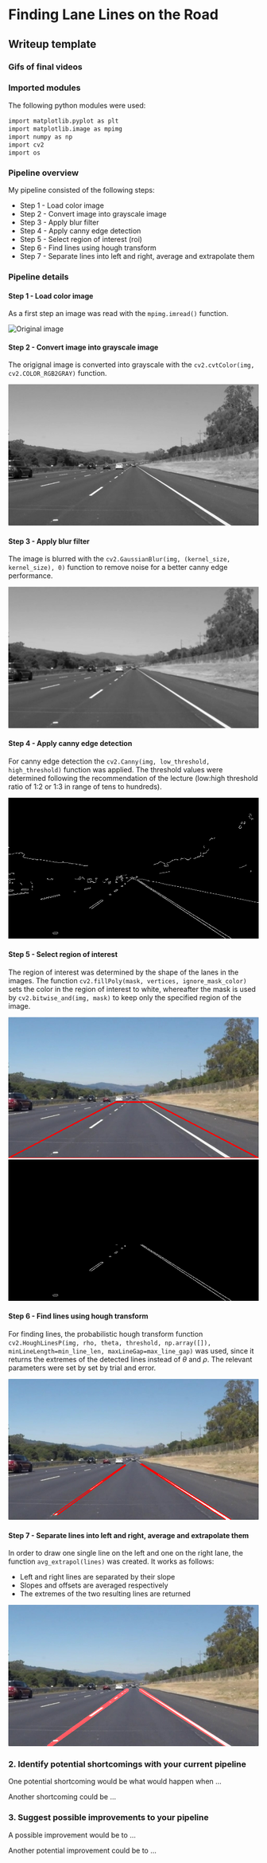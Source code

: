 # **Finding Lane Lines on the Road** 


## Writeup template

### Gifs of final videos


### Imported modules

The following python modules were used:

```
import matplotlib.pyplot as plt
import matplotlib.image as mpimg
import numpy as np
import cv2
import os
```

### Pipeline overview 

My pipeline consisted of the following steps:

* Step 1 - Load color image
* Step 2 - Convert image into grayscale image
* Step 3 - Apply blur filter
* Step 4 - Apply canny edge detection
* Step 5 - Select region of interest (roi)
* Step 6 - Find lines using hough transform
* Step 7 - Separate lines into left and right, average and extrapolate them


### Pipeline details

#### Step 1 - Load color image

As a first step an image was read with the `mpimg.imread()` function.

![Original image](./test_images/solidWhiteRight.jpg)


#### Step 2 - Convert image into grayscale image

The origignal image is converted into grayscale with the `cv2.cvtColor(img, cv2.COLOR_RGB2GRAY)` function.

![Grayscale image](./test_images_output/solidWhiteRight_gray.jpg)


#### Step 3 - Apply blur filter

The image is blurred with the `cv2.GaussianBlur(img, (kernel_size, kernel_size), 0)` function to remove noise for a better canny edge performance. 

![Blurred image](./test_images_output/solidWhiteRight_gray_blr.jpg)


#### Step 4 - Apply canny edge detection

For canny edge detection the `cv2.Canny(img, low_threshold, high_threshold)` function was applied. The threshold values were determined following the recommendation of the lecture (low:high threshold ratio of 1:2 or 1:3 in range of tens to hundreds).

![Canny edge detection](./test_images_output/solidWhiteRight_canny.jpg)


#### Step 5 - Select region of interest

The region of interest was determined by the shape of the lanes in the images. The function `cv2.fillPoly(mask, vertices, ignore_mask_color)` sets the color in the region of interest to white, whereafter the mask is used by `cv2.bitwise_and(img, mask)` to keep only the specified region of the image.

![Region of interest](./test_images_output/solidWhiteRight_roi.jpg)
![Region of interest in canny edge image](./test_images_output/solidWhiteRight_canny_roi.jpg)


#### Step 6 - Find lines using hough transform

For finding lines, the probabilistic hough transform function `cv2.HoughLinesP(img, rho, theta, threshold, np.array([]), minLineLength=min_line_len, maxLineGap=max_line_gap)` was used, since it returns the extremes of the detected lines instead of $\theta$ and $\rho$. The relevant parameters were set by set by trial and error. 

![Hough transformed image](./test_images_output/solidWhiteRight_hough.jpg)

#### Step 7 - Separate lines into left and right, average and extrapolate them

In order to draw one single line on the left and one on the right lane, the function `avg_extrapol(lines)` was created. It works as follows:
* Left and right lines are separated by their slope
* Slopes and offsets are averaged respectively
* The extremes of the two resulting lines are returned

![Final image](./test_images_output/solidWhiteRight_final_image.jpg)



### 2. Identify potential shortcomings with your current pipeline


One potential shortcoming would be what would happen when ... 

Another shortcoming could be ...


### 3. Suggest possible improvements to your pipeline

A possible improvement would be to ...

Another potential improvement could be to ...
